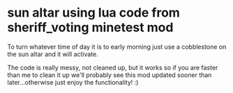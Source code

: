 sun altar using lua code from sheriff_voting minetest mod
===========

To turn whatever time of day it is to early morning just use a cobblestone on the sun altar and it will activate.

The code is really messy, not cleaned up, but it works so if you are faster than me to clean it up we'll probably see this mod updated sooner than later...otherwise just enjoy the functionality! :)
